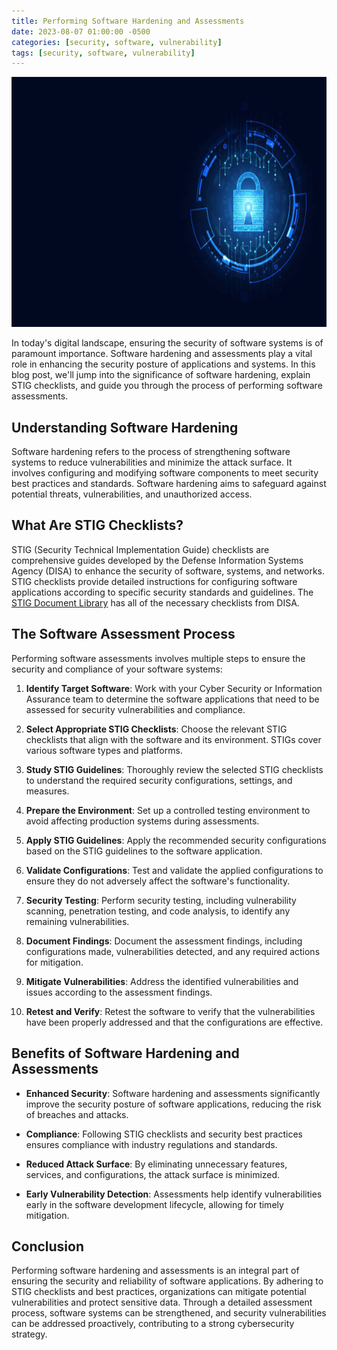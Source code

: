```yaml
---
title: Performing Software Hardening and Assessments
date: 2023-08-07 01:00:00 -0500
categories: [security, software, vulnerability]
tags: [security, software, vulnerability]
---
```



<img src="/assets/img/posts/2023/software_hardening_assessments/software_hardening_assessments.jpg" alt="Performing Software Hardening and Assessments" style="height:400px; width:600px;" />


In today's digital landscape, ensuring the security of software systems is of paramount importance. Software hardening and assessments play a vital role in enhancing the security posture of applications and systems. In this blog post, we'll jump into the significance of software hardening, explain STIG checklists, and guide you through the process of performing software assessments.

## Understanding Software Hardening

Software hardening refers to the process of strengthening software systems to reduce vulnerabilities and minimize the attack surface. It involves configuring and modifying software components to meet security best practices and standards. Software hardening aims to safeguard against potential threats, vulnerabilities, and unauthorized access.

## What Are STIG Checklists?

STIG (Security Technical Implementation Guide) checklists are comprehensive guides developed by the Defense Information Systems Agency (DISA) to enhance the security of software, systems, and networks. STIG checklists provide detailed instructions for configuring software applications according to specific security standards and guidelines. The [STIG Document Library](https://public.cyber.mil/stigs/downloads/) has all of the necessary checklists from DISA.


## The Software Assessment Process

Performing software assessments involves multiple steps to ensure the security and compliance of your software systems:

1. **Identify Target Software**: Work with your Cyber Security or Information Assurance team to determine the software applications that need to be assessed for security vulnerabilities and compliance.<br>

2. **Select Appropriate STIG Checklists**: Choose the relevant STIG checklists that align with the software and its environment. STIGs cover various software types and platforms.<br>

3. **Study STIG Guidelines**: Thoroughly review the selected STIG checklists to understand the required security configurations, settings, and measures.<br>

4. **Prepare the Environment**: Set up a controlled testing environment to avoid affecting production systems during assessments.<br>

5. **Apply STIG Guidelines**: Apply the recommended security configurations based on the STIG guidelines to the software application.<br>

6. **Validate Configurations**: Test and validate the applied configurations to ensure they do not adversely affect the software's functionality.<br>

7. **Security Testing**: Perform security testing, including vulnerability scanning, penetration testing, and code analysis, to identify any remaining vulnerabilities.<br>

8. **Document Findings**: Document the assessment findings, including configurations made, vulnerabilities detected, and any required actions for mitigation.<br>

9. **Mitigate Vulnerabilities**: Address the identified vulnerabilities and issues according to the assessment findings.<br>

10. **Retest and Verify**: Retest the software to verify that the vulnerabilities have been properly addressed and that the configurations are effective.<br>

## Benefits of Software Hardening and Assessments

- **Enhanced Security**: Software hardening and assessments significantly improve the security posture of software applications, reducing the risk of breaches and attacks.

- **Compliance**: Following STIG checklists and security best practices ensures compliance with industry regulations and standards.

- **Reduced Attack Surface**: By eliminating unnecessary features, services, and configurations, the attack surface is minimized.

- **Early Vulnerability Detection**: Assessments help identify vulnerabilities early in the software development lifecycle, allowing for timely mitigation.

## Conclusion

Performing software hardening and assessments is an integral part of ensuring the security and reliability of software applications. By adhering to STIG checklists and best practices, organizations can mitigate potential vulnerabilities and protect sensitive data. Through a detailed assessment process, software systems can be strengthened, and security vulnerabilities can be addressed proactively, contributing to a strong cybersecurity strategy.
